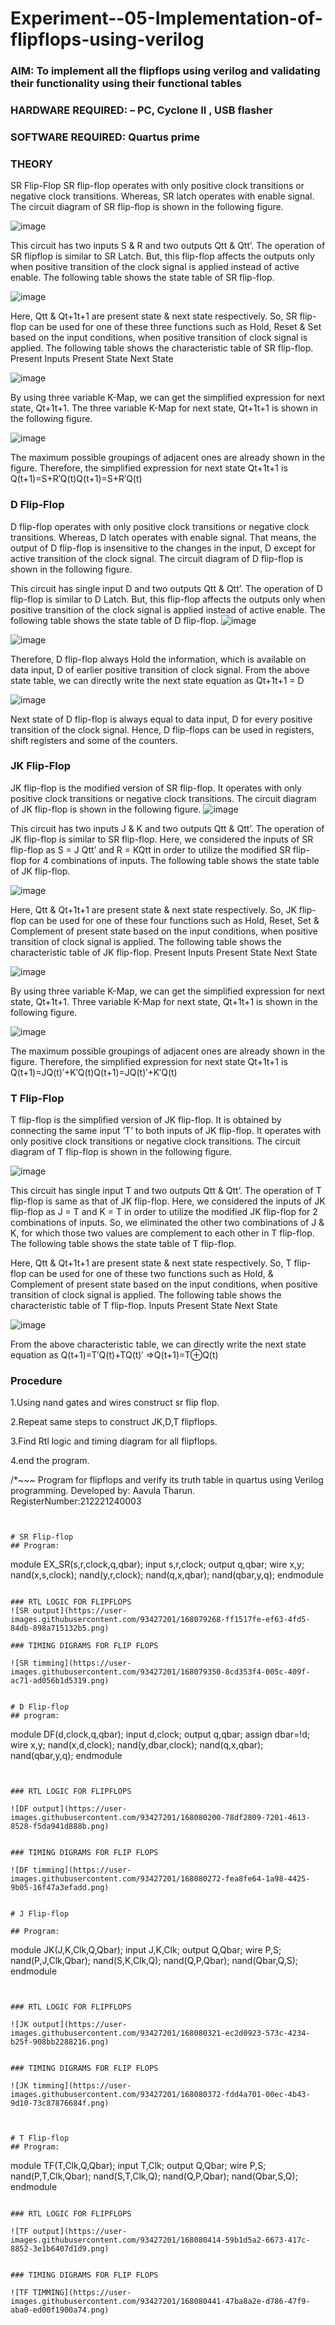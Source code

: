 # Experiment--05-Implementation-of-flipflops-using-verilog
### AIM: To implement all the flipflops using verilog and validating their functionality using their functional tables
### HARDWARE REQUIRED:  – PC, Cyclone II , USB flasher
### SOFTWARE REQUIRED:   Quartus prime
### THEORY 
SR Flip-Flop
SR flip-flop operates with only positive clock transitions or negative clock transitions. Whereas, SR latch operates with enable signal. The circuit diagram of SR flip-flop is shown in the following figure.

![image](https://user-images.githubusercontent.com/36288975/167910294-bb550548-b1dc-4cba-9044-31d9037d476b.png)

 
This circuit has two inputs S & R and two outputs Qtt & Qtt’. The operation of SR flipflop is similar to SR Latch. But, this flip-flop affects the outputs only when positive transition of the clock signal is applied instead of active enable.
The following table shows the state table of SR flip-flop.


![image](https://user-images.githubusercontent.com/36288975/167910648-ced88e69-869c-42e2-9718-a285a3902446.png)


Here, Qtt & Qt+1t+1 are present state & next state respectively. So, SR flip-flop can be used for one of these three functions such as Hold, Reset & Set based on the input conditions, when positive transition of clock signal is applied. The following table shows the characteristic table of SR flip-flop.
Present Inputs	Present State	Next State


![image](https://user-images.githubusercontent.com/36288975/167908180-5fc9d589-1cb5-41f5-b2c8-927e04f5f387.png)

By using three variable K-Map, we can get the simplified expression for next state, Qt+1t+1. The three variable K-Map for next state, Qt+1t+1 is shown in the following figure.

![image](https://user-images.githubusercontent.com/36288975/167908214-25b30a54-db20-4bcb-9385-5f93a1982a09.png)

 
The maximum possible groupings of adjacent ones are already shown in the figure. Therefore, the simplified expression for next state Qt+1t+1 is
Q(t+1)=S+R′Q(t)Q(t+1)=S+R′Q(t)


### D Flip-Flop
D flip-flop operates with only positive clock transitions or negative clock transitions. Whereas, D latch operates with enable signal. That means, the output of D flip-flop is insensitive to the changes in the input, D except for active transition of the clock signal. The circuit diagram of D flip-flop is shown in the following figure.
 
This circuit has single input D and two outputs Qtt & Qtt’. The operation of D flip-flop is similar to D Latch. But, this flip-flop affects the outputs only when positive transition of the clock signal is applied instead of active enable.
The following table shows the state table of D flip-flop.
![image](https://user-images.githubusercontent.com/36288975/167908342-e03f0cbb-5958-43bb-b74a-5e3ec2341675.png)

![image](https://user-images.githubusercontent.com/36288975/167910325-aeef0739-0a54-40e2-bebd-6f5fa0cad10e.png)



Therefore, D flip-flop always Hold the information, which is available on data input, D of earlier positive transition of clock signal. From the above state table, we can directly write the next state equation as
Qt+1t+1 = D



![image](https://user-images.githubusercontent.com/36288975/167908850-d39d07ba-7f9d-490a-b9f2-274e189fd047.png)

Next state of D flip-flop is always equal to data input, D for every positive transition of the clock signal. Hence, D flip-flops can be used in registers, shift registers and some of the counters.


### JK Flip-Flop
JK flip-flop is the modified version of SR flip-flop. It operates with only positive clock transitions or negative clock transitions. The circuit diagram of JK flip-flop is shown in the following figure.
![image](https://user-images.githubusercontent.com/36288975/167910378-d2d984a7-2815-4d17-8c41-ee4bdf59ec24.png) 

 
This circuit has two inputs J & K and two outputs Qtt & Qtt’. The operation of JK flip-flop is similar to SR flip-flop. Here, we considered the inputs of SR flip-flop as S = J Qtt’ and R = KQtt in order to utilize the modified SR flip-flop for 4 combinations of inputs.
The following table shows the state table of JK flip-flop.


![image](https://user-images.githubusercontent.com/36288975/167908575-59c35afb-50d3-46a2-888c-47478a3179d5.png)

Here, Qtt & Qt+1t+1 are present state & next state respectively. So, JK flip-flop can be used for one of these four functions such as Hold, Reset, Set & Complement of present state based on the input conditions, when positive transition of clock signal is applied. The following table shows the characteristic table of JK flip-flop.
Present Inputs	Present State	Next State

![image](https://user-images.githubusercontent.com/36288975/167908664-c854ffe9-0bd3-44c2-bfa6-e53928181c69.png)


By using three variable K-Map, we can get the simplified expression for next state, Qt+1t+1. Three variable K-Map for next state, Qt+1t+1 is shown in the following figure.
 
 
 ![image](https://user-images.githubusercontent.com/36288975/167908688-fa93c3e9-8323-4864-947d-c11d163d5a90.png)

The maximum possible groupings of adjacent ones are already shown in the figure. Therefore, the simplified expression for next state Qt+1t+1 is
Q(t+1)=JQ(t)′+K′Q(t)Q(t+1)=JQ(t)′+K′Q(t)



### T Flip-Flop
T flip-flop is the simplified version of JK flip-flop. It is obtained by connecting the same input ‘T’ to both inputs of JK flip-flop. It operates with only positive clock transitions or negative clock transitions. The circuit diagram of T flip-flop is shown in the following figure.

![image](https://user-images.githubusercontent.com/36288975/167911534-5f3c445d-bc68-46e2-9a9c-7efce5febc60.png)



This circuit has single input T and two outputs Qtt & Qtt’. The operation of T flip-flop is same as that of JK flip-flop. Here, we considered the inputs of JK flip-flop as J = T and K = T in order to utilize the modified JK flip-flop for 2 combinations of inputs. So, we eliminated the other two combinations of J & K, for which those two values are complement to each other in T flip-flop.
The following table shows the state table of T flip-flop.



Here, Qtt & Qt+1t+1 are present state & next state respectively. So, T flip-flop can be used for one of these two functions such as Hold, & Complement of present state based on the input conditions, when positive transition of clock signal is applied. The following table shows the characteristic table of T flip-flop.
Inputs	Present State	Next State


![image](https://user-images.githubusercontent.com/36288975/167909015-53aa9450-3f28-4202-887a-79d88228f8a0.png)

From the above characteristic table, we can directly write the next state equation as
Q(t+1)=T′Q(t)+TQ(t)′
⇒Q(t+1)=T⊕Q(t)

### Procedure
1.Using nand gates and wires construct sr flip flop.

2.Repeat same steps to construct JK,D,T flipflops.

3.Find Rtl logic and timing diagram for all flipflops.

4.end the program.



/*~~~
Program for flipflops  and verify its truth table in quartus using Verilog programming.
Developed by: Aavula Tharun.
RegisterNumber:212221240003  
~~~*/
 

# SR Flip-flop
## Program:

~~~
module EX_SR(s,r,clock,q,qbar);
input s,r,clock;
output q,qbar;
wire x,y;
nand(x,s,clock);
nand(y,r,clock);
nand(q,x,qbar);
nand(qbar,y,q);
endmodule
~~~

### RTL LOGIC FOR FLIPFLOPS 
![SR output](https://user-images.githubusercontent.com/93427201/168079268-ff1517fe-ef63-4fd5-84db-898a715132b5.png)

### TIMING DIGRAMS FOR FLIP FLOPS 

![SR timming](https://user-images.githubusercontent.com/93427201/168079350-8cd353f4-005c-409f-ac71-ad056b1d5319.png)


# D Flip-flop
## program:
~~~
module DF(d,clock,q,qbar);
input d,clock;
output q,qbar;
assign dbar=!d;
wire x,y;
nand(x,d,clock);
nand(y,dbar,clock);
nand(q,x,qbar);
nand(qbar,y,q);
endmodule
~~~


### RTL LOGIC FOR FLIPFLOPS

![DF output](https://user-images.githubusercontent.com/93427201/168080200-78df2809-7201-4613-8528-f5da941d888b.png)


### TIMING DIGRAMS FOR FLIP FLOPS

![DF timming](https://user-images.githubusercontent.com/93427201/168080272-fea8fe64-1a98-4425-9b05-16f47a3efadd.png)


# J Flip-flop

## Program:
~~~
module JK(J,K,Clk,Q,Qbar);
input J,K,Clk;
output Q,Qbar;
wire P,S;
nand(P,J,Clk,Qbar);
nand(S,K,Clk,Q);
nand(Q,P,Qbar);
nand(Qbar,Q,S);
endmodule
~~~


### RTL LOGIC FOR FLIPFLOPS

![JK output](https://user-images.githubusercontent.com/93427201/168080321-ec2d0923-573c-4234-b25f-908bb2288216.png)


### TIMING DIGRAMS FOR FLIP FLOPS

![JK timming](https://user-images.githubusercontent.com/93427201/168080372-fdd4a701-00ec-4b43-9d10-73c87876684f.png)



# T Flip-flop
## Program:
~~~
module TF(T,Clk,Q,Qbar);
input T,Clk;
output Q,Qbar;
wire P,S;
nand(P,T,Clk,Qbar);
nand(S,T,Clk,Q);
nand(Q,P,Qbar);
nand(Qbar,S,Q);
endmodule
~~~

### RTL LOGIC FOR FLIPFLOPS

![TF output](https://user-images.githubusercontent.com/93427201/168080414-59b1d5a2-6673-417c-8852-3e1b6407d1d9.png)


### TIMING DIGRAMS FOR FLIP FLOPS

![TF TIMMING](https://user-images.githubusercontent.com/93427201/168080441-47ba8a2e-d786-47f9-aba0-ed00f1900a74.png)

















### RESULTS 
